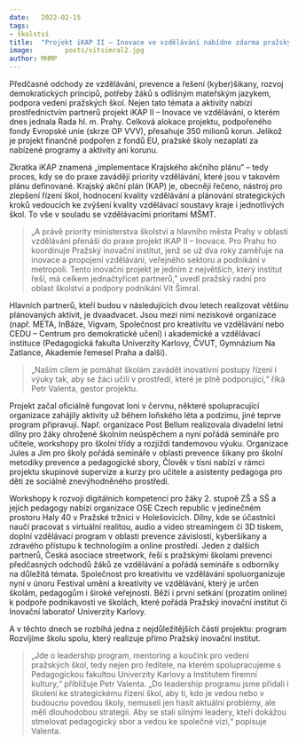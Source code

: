 ```yaml
---
date:   2022-02-15
tags:  
- školství
title:  "Projekt iKAP II – Inovace ve vzdělávání nabídne zdarma pražským školám nová témata a řešení"
image: 	      posts/vitsimral2.jpg
author: MHMP
---
```

 
Předčasné odchody ze vzdělávání, prevence a řešení (kyber)šikany, rozvoj demokratických principů, potřeby žáků s odlišným mateřským jazykem, podpora vedení pražských škol. Nejen tato témata a aktivity nabízí prostřednictvím partnerů projekt iKAP II – Inovace ve vzdělávání, o kterém dnes jednala Rada hl. m. Prahy. Celková alokace projektu, podpořeného fondy Evropské unie (skrze OP VVV), přesahuje 350 milionů korun. Jelikož je projekt finančně podpořen z fondů EU, pražské školy nezaplatí za nabízené programy a aktivity ani korunu.          

Zkratka iKAP znamená „implementace Krajského akčního plánu“ – tedy proces, kdy se do praxe zavádějí priority vzdělávání, které jsou v takovém plánu definované. Krajský akční plán (KAP) je, obecněji řečeno, nástroj pro zlepšení řízení škol, hodnocení kvality vzdělávání a plánování strategických kroků vedoucích ke zvýšení kvality vzdělávací soustavy kraje i jednotlivých škol. To vše v souladu se vzdělávacími prioritami MŠMT.

> „A právě priority ministerstva školství a hlavního města Prahy v oblasti vzdělávání přenáší do praxe projekt iKAP II – Inovace. Pro Prahu ho koordinuje Pražský inovační institut, jenž se už dva roky zaměřuje na inovace a propojení vzdělávání, veřejného sektoru a podnikání v metropoli. Tento inovační projekt je jedním z největších, který institut řeší, má celkem jednačtyřicet partnerů,” uvedl pražský radní pro oblast školství a podpory podnikání Vít Šimral.  

Hlavních partnerů, kteří budou v následujících dvou letech realizovat většinu plánovaných aktivit, je dvaadvacet. Jsou mezi nimi neziskové organizace (např. META, InBáze, Vigvam, Společnost pro kreativitu ve vzdělávání nebo CEDU – Centrum pro demokratické učení) i akademické a vzdělávací instituce (Pedagogická fakulta Univerzity Karlovy, ČVUT, Gymnázium Na Zatlance, Akademie řemesel Praha a další).

> „Naším cílem je pomáhat školám zavádět inovativní postupy řízení i výuky tak, aby se žáci učili v prostředí, které je plně podporující,“ říká Petr Valenta, gestor projektu.

Projekt začal oficiálně fungovat loni v červnu, některé spolupracující organizace zahájily aktivity už během loňského léta a podzimu, jiné teprve program připravují. Např. organizace Post Bellum realizovala divadelní letní dílny pro žáky ohrožené školním neúspěchem a nyní pořádá semináře pro učitele, workshopy pro školní třídy a rozjíždí tandemovou výuku. Organizace Jules a Jim pro školy pořádá semináře v oblasti prevence šikany pro školní metodiky prevence a pedagogické sbory, Člověk v tísni nabízí v rámci projektu skupinové supervize a kurzy pro učitele a asistenty pedagoga pro děti ze sociálně znevýhodněného prostředí.

Workshopy k rozvoji digitálních kompetencí pro žáky 2. stupně ZŠ a SŠ a jejich pedagogy nabízí organizace OSE Czech republic v jedinečném prostoru Haly 40 v Pražské tržnici v Holešovicích. Dílny, kde se účastníci naučí pracovat s virtuální realitou, audio a video streamingem či 3D tiskem, doplní vzdělávací program v oblasti prevence závislostí, kyberšikany a zdravého přístupu k technologiím a online prostředí. Jeden z dalších partnerů, Česká asociace streetwork, řeší s pražskými školami prevenci předčasných odchodů žáků ze vzdělávání a pořádá semináře s odborníky na důležitá témata. Společnost pro kreativitu ve vzdělávání spoluorganizuje nyní v únoru Festival umění a kreativity ve vzdělávání, který je určen školám, pedagogům i široké veřejnosti.  Běží i první setkání (prozatím online) k podpoře podnikavosti ve školách, které pořádá Pražský inovační institut či Inovační laboratoř Univerzity Karlovy.

A v těchto dnech se rozbíhá jedna z nejdůležitějších částí projektu: program Rozvíjíme školu spolu, který realizuje přímo Pražský inovační institut. 

> „Jde o leadership program, mentoring a koučink pro vedení pražských škol, tedy nejen pro ředitele, na kterém spolupracujeme s Pedagogickou fakultou Univerzity Karlovy a Institutem firemní kultury,“ přibližuje Petr Valenta. „Do leadership programu jsme přidali i školení ke strategickému řízení škol, aby ti, kdo je vedou nebo v budoucnu povedou školy, nemuseli jen hasit aktuální problémy, ale měli dlouhodobou strategii. Aby se stali silnými leadery, kteří dokážou stmelovat pedagogický sbor a vedou ke společné vizi,“ popisuje Valenta.
